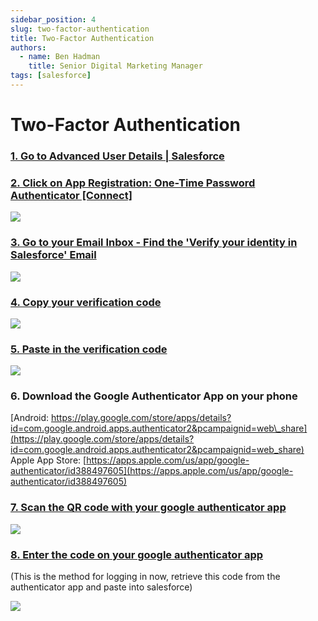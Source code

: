 ```yaml
---
sidebar_position: 4
slug: two-factor-authentication
title: Two-Factor Authentication
authors:
  - name: Ben Hadman
    title: Senior Digital Marketing Manager
tags: [salesforce]
---
```



# Two-Factor Authentication

### [1\. Go to Advanced User Details | Salesforce](https://nuclera.lightning.force.com/lightning/settings/personal/AdvancedUserDetails/home)

### [2\. Click on App Registration: One-Time Password Authenticator \[Connect\]](https://nuclera.lightning.force.com/lightning/settings/personal/AdvancedUserDetails/home)

![](https://d3q7ie80jbiqey.cloudfront.net/media/image/zoom/e9d30b6f-973a-4e30-9b7e-4aef9f9ff9ef/2.5/31.751905041032/61.250002288818?0)

### [3\. Go to your Email Inbox - Find the 'Verify your identity in Salesforce' Email](https://mail.google.com/mail/u/0/#inbox)

![](https://d3q7ie80jbiqey.cloudfront.net/media/image/zoom/58a6dec5-937c-45bb-8ce6-fa01a5b68bf4/2.5/59.052327871323/21.847246891652?0)

### [4\. Copy your verification code](https://mail.google.com/mail/u/0/#inbox/FMfcgzGwHLgVfVNLwdCtwtMGrnDrvBCN)

![](https://d3q7ie80jbiqey.cloudfront.net/media/image/zoom/6336b2cc-dedd-4a27-8faf-8955a76ae102/1.21581769437/60.078125/66.163410301954?0)

### [5\. Paste in the verification code](https://nuclera.my.salesforce.com/_ui/identity/verification/method/EmailVerificationFinishUi/e?vcsrf=Jzl4HJ_XO1eE7uAsQVFGDI_IxZDtne_ppk9CT4_tAr3q3LkHD6khKV2_F38gcBxFfjIjA3jS_HOFU5fuoOFM6IG2suHVPtMHY2IiX1krTJo_LVM_YJVSrjqx8lnshpFWivdP5Zjasxb6yBD7XgSWgkQh3zqNT642Fnd7vsLCTAmgyOwYZYfi0IGLim11RPis8ZOQ53o90fIYYMbmf-mtH141bj9W8A8P4_HCEadcvVjxQPnXRiMWRwkvru4GiaKMot_G9gf3LZEaw6N0hSqZN9x7qUeINGe6MyxAc7TrNIXjG3AYKS8pmeNjNvqFNKnw60J83F9IuX2_fxS2JrdZWW2RM9AXoP6YyYNIohqo5AgE3__CTIDur4JnWZ33s7Bg7-UZkrD7-JZEtfMJFWGZto4hdqJzY99TrgX-HIt16q_mRx5ilGG0MgAEx5AE5OgvqXpktOFjfZgzspBxCS2JMF7G4Z8hQGWbv27Zc2Z2D11SNJNYVBOM1JBIjG328RujdJsMIN7o0XjoG6KXoEW4-3h7nSE5FREUsTd8XPbZh0qaxrL6rtgM1NzMMF7XKdHcQaM9FI8h-ZpoEweN4zGAPVeph-Fq5QLq7Bx6HwgbLe3iqctmuIjyiQTXSw3Ui73nAFPWYp2XkrioFdQsxfuP3PsSWQNN9QyZzPOVpLPr7CA%3D&vpol=pa&vflid=7&vfgrp=69041739&retURL=https%3A%2F%2Fnuclera.my.salesforce.com%2F_ui%2Fidentity%2Ftwofactor%2FAddTwoFactorUi%3FretURL%3D%252Fone%252Fone.app%26atopt%3Dd9332fa0-c36c-428f-86b4-fe5b02b521edea1a0cdb-e86b-4773-b04b-5b46f5f9d048%26fcc%3D0)

![](https://d3q7ie80jbiqey.cloudfront.net/media/image/zoom/024638d2-6edf-4425-8876-1df96230dbfb/2.5/49.3359375/80.757845104482?0)

### 6\. Download the Google Authenticator App on your phone

[Android: https://play.google.com/store/apps/details?id=com.google.android.apps.authenticator2&pcampaignid=web\_share](https://play.google.com/store/apps/details?id=com.google.android.apps.authenticator2&pcampaignid=web_share)  
Apple App Store: [https://apps.apple.com/us/app/google-authenticator/id388497605](https://apps.apple.com/us/app/google-authenticator/id388497605)

### [7\. Scan the QR code with your google authenticator app](https://nuclera.my.salesforce.com/_ui/identity/twofactor/AddTwoFactorUi?retURL=%2Fone%2Fone.app&atopt=d9332fa0-c36c-428f-86b4-fe5b02b521edea1a0cdb-e86b-4773-b04b-5b46f5f9d048&fcc=0)

![](https://d3q7ie80jbiqey.cloudfront.net/media/image/zoom/2f98ba4f-bf9f-4be3-a5e4-0e01edaca9b7/2.5/49.3359375/92.658377964162?0)

### [8\. Enter the code on your google authenticator app](https://nuclera.my.salesforce.com/_ui/identity/twofactor/AddTwoFactorUi?retURL=%2Fone%2Fone.app&atopt=d9332fa0-c36c-428f-86b4-fe5b02b521edea1a0cdb-e86b-4773-b04b-5b46f5f9d048&fcc=0)

(This is the method for logging in now, retrieve this code from the authenticator app and paste into salesforce)

![](https://d3q7ie80jbiqey.cloudfront.net/media/image/zoom/e7bf32aa-c18e-482d-9b53-d4844fae66db/2.5/56.201580762863/102.36826908525?0)
